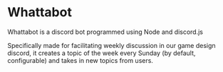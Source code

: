 # Whattabot

Whattabot is a discord bot programmed using Node and discord.js

Specifically made for facilitating weekly discussion in our game design discord, it creates a topic of the week every Sunday (by default, configurable) and takes in new topics from users.

